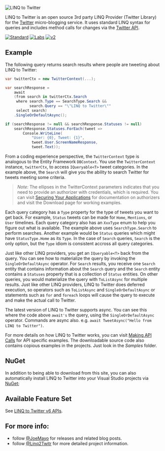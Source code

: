 ![LINQ to Twitter](https://github.com/JoeMayo/LinqToTwitter/raw/main/linq2twitter_v3_300x90.png)

LINQ to Twitter is an open source 3rd party LINQ Provider (Twitter Library) for the [Twitter](https://twitter.com/) micro-blogging service.  It uses standard LINQ syntax for queries and includes method calls for changes via the [Twitter API](https://dev.twitter.com/).

[![Standard](https://img.shields.io/endpoint?url=https%3A%2F%2Ftwbadges.glitch.me%2Fbadges%2Fstandard)](https://developer.twitter.com/en/docs/twitter-api)
[![Labs](https://img.shields.io/endpoint?url=https%3A%2F%2Ftwbadges.glitch.me%2Fbadges%2Flabs)](https://developer.twitter.com/en/docs/labs)
[![v2](https://img.shields.io/endpoint?url=https%3A%2F%2Ftwbadges.glitch.me%2Fbadges%2Fv2)](https://developer.twitter.com/en/docs/twitter-api)

## Example

The following query returns search results where people are tweeting about LINQ to Twitter:
```C#
var twitterCtx = new TwitterContext(...);

var searchResponse =
    await
    (from search in twitterCtx.Search
     where search.Type == SearchType.Search &&
           search.Query == "\"LINQ to Twitter\""
     select search)
    .SingleOrDefaultAsync();

if (searchResponse != null && searchResponse.Statuses != null)
    searchResponse.Statuses.ForEach(tweet =>
        Console.WriteLine(
            "User: {0}, Tweet: {1}", 
            tweet.User.ScreenNameResponse,
            tweet.Text));
```
From a coding experience perspective, the `TwitterContext` type is analogous to the Entity Framework `DBContext`.  You use the `TwitterContext` instance, `twitterCtx`, to access `IQueryable<T>` tweet categories.  In the example above, the `Search` will give you the ability to search Twitter for tweets meeting some criteria.

> *Note:* The ellipses in the TwitterContext parameters indicates that you need to provide an authorizer with credentials, which is required. You can visit [Securing Your Applications](https://github.com/JoeMayo/LinqToTwitter/wiki/Securing-Your-Applications) for documentation on authorizers and visit the Download page for working examples.

Each query category has a `Type` property for the type of tweets you want to get back.  For example, `Status` tweets can be made for `Home`, `Mentions`, or `User` timelines. Each query category also has an `XxxType` enum to help you figure out what is available. The example above uses `SearchType.Search` to perform searches.  Another example would be `Status` queries which might have `StatusType.Home` as its `Type`.  In the case of `Search` queries, `Search` is the only option, but the `Type` idiom is consistent accross all query categories.

Just like other LINQ providers, you get an `IQueryable<T>` back from the query.  You can see how to materialize the query by invoking the `SingleOrDefaultAsync` operator.  For `Search` results, you receive one `Search` entity that contains information about the `Search` query and the `Search` entity contains a `Statuses` property that is a collection of `Status` entities.  On other queries, you would materialize the query with `ToListAsync` for multiple results.  Just like other LINQ providers, LINQ to Twitter does deferred execution, so operators such as `ToListAsync` and `SingleOrDefaultAsync` or statements such as `for` and `foreach` loops will cause the query to execute and make the actual call to Twitter.

The latest version of LINQ to Twitter supports async. You can see this where the code above `await's` the query, using the `SingleOrDefaultAsync` operator. Commands are async also. e.g. `await TweetAsync("Hello from LINQ to Twitter")`.

For more details on how LINQ to Twitter works, you can visit [Making API Calls](https://github.com/JoeMayo/LinqToTwitter/wiki/Making-API-Calls) for API specific examples.  The downloadable source code also contains copious examples in the projects. Just look in the _Samples_ folder.

## NuGet
In addition to being able to download from this site, you can also automatically install LINQ to Twitter into your Visual Studio projects via [NuGet](https://www.nuget.org/packages/linqtotwitter); 

## Available Feature Set

See [LINQ to Twitter v6 APIs](https://www.linqtotwitter.com/LINQ-to-Twitter-v6.html).

## For more info:

* follow [@JoeMayo](https://twitter.com/JoeMayo) for releases and related blog posts.
* follow [@Linq2Twitr](https://twitter.com/Linq2Twitr) for more detailed project information.

